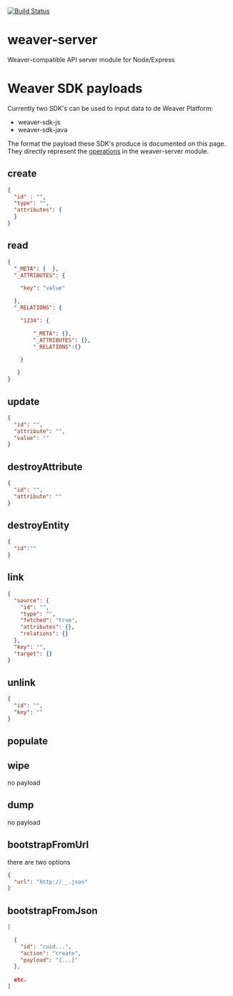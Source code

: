 [![Build Status](https://secure.travis-ci.org/weaverplatform/weaver-server.png?branch=master)](http://travis-ci.org/weaverplatform/weaver-server)
# weaver-server
Weaver-compatible API server module for Node/Express


# Weaver SDK payloads

Currently two SDK's can be used to input data to de Weaver Platform:

  * weaver-sdk-js
  * weaver-sdk-java
  
The format the payload these SDK's produce is documented on this page. They directly represent the [operations](https://github.com/weaverplatform/weaver-server/blob/master/src/operations.coffee) in the weaver-server module.

## create

```json
{
  "id" : "",
  "type": "",
  "attributes": {
  }
}
```

## read

```json
{
  "_META": {  },
  "_ATTRIBUTES": {

    "key": "value"

  },
  "_RELATIONS": {

    "1234": {

        "_META": {},
        "_ATTRIBUTES": {},
        "_RELATIONS":{}

    }

   }
}
```

## update

```json
{
  "id": "",
  "attribute": "",
  "value": ""
}
```

## destroyAttribute
```json
{
  "id": "",
  "attribute": ""
}
```

## destroyEntity
```json
{
  "id":""
}
```

## link
```json
{
  "source": {
    "id": "",
    "type": "",
    "fetched": "true",
    "attributes": {},
    "relations": {}
  },
  "key": "",
  "target": {}
}
```

## unlink
```json
{
  "id": "",
  "key": ""
}
```

## populate

## wipe

no payload

## dump

no payload

## bootstrapFromUrl

there are two options
```json
{
  "url": "http://__.json" 
}
```

## bootstrapFromJson

```json
[

  {
    "id": "cuid...",
    "action": "create",
    "payload": "{...}"
  },
  
  etc.
] 

```
